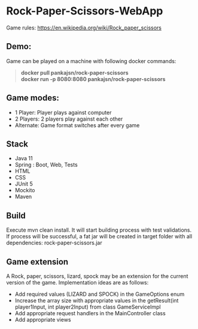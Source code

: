 # Rock-Paper-Scissors-WebApp
Game rules: https://en.wikipedia.org/wiki/Rock_paper_scissors

## Demo:
Game can be played on a machine with following docker commands:
  >**docker pull pankajsn/rock-paper-scissors**\
  >**docker run -p 8080:8080 pankajsn/rock-paper-scissors**

## Game modes:
- 1 Player: Player plays against computer
- 2 Players: 2 players play against each other
- Alternate: Game format switches after every game

## Stack
- Java 11
- Spring : Boot, Web, Tests
- HTML
- CSS
- JUnit 5
- Mockito
- Maven

## Build
Execute mvn clean install. It will start building process with test validations.
If process will be successful, a fat jar will be created in target folder with all dependencies: rock-paper-scissors.jar

## Game extension
A Rock, paper, scissors, lizard, spock may be an extension for the current version of the game. Implementation ideas are as follows:
- Add required values (LIZARD and SPOCK) in the GameOptions enum
- Increase the array size with appropriate values in the getResult(int player1Input, int player2Input) from class GameServiceImpl
- Add appropriate request handlers in the MainController class
- Add appropriate views
